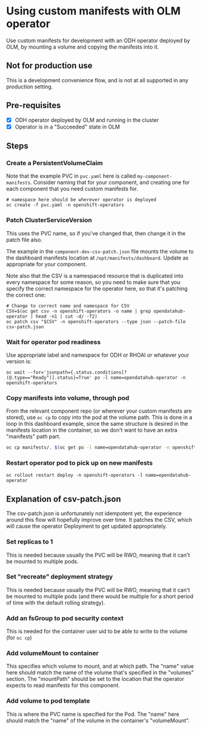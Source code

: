 # Using custom manifests with OLM operator

Use custom manifests for development with an ODH operator deployed by OLM, by mounting a volume and copying the manifests into it.

## Not for production use

This is a development convenience flow, and is not at all supported in any production setting.

## Pre-requisites

- [x] ODH operator deployed by OLM and running in the cluster
- [x] Operator is in a "Succeeded" state in OLM

## Steps

### Create a PersistentVolumeClaim

Note that the example PVC in `pvc.yaml` here is called `my-component-manifests`.
Consider naming that for your component, and creating one for each component that you need custom manifests for.

``` shell
# namespace here should be wherever operator is deployed
oc create -f pvc.yaml -n openshift-operators
```

### Patch ClusterServiceVersion

This uses the PVC name, so if you've changed that, then change it in the patch file also.

The example in the `component-dev-csv-patch.json` file mounts the volume to the dashboard manifests location at `/opt/manifests/dashboard`.
Update as appropriate for your component.

Note also that the CSV is a namespaced resource that is duplicated into every namespace for some reason, so you need to make sure that you specify the correct namespace for the operator here, so that it's patching the correct one:

``` shell
# Change to correct name and namespace for CSV
CSV=$(oc get csv -n openshift-operators -o name | grep opendatahub-operator | head -n1 | cut -d/ -f2)
oc patch csv "$CSV" -n openshift-operators --type json --patch-file csv-patch.json
```

### Wait for operator pod readiness

Use appropriate label and namespace for ODH or RHOAI or whatever your version is:

``` shell
oc wait --for='jsonpath={.status.conditions[?(@.type=="Ready")].status}=True' po -l name=opendatahub-operator -n openshift-operators
```

### Copy manifests into volume, through pod

From the relevant component repo (or wherever your custom manifests are stored), use `oc cp` to copy into the pod at the volume path.
This is done in a loop in this dashboard example, since the same structure is desired in the manifests location in the container, so we don't want to have an extra "manifests" path part.

``` bash
oc cp manifests/. $(oc get po -l name=opendatahub-operator -n openshift-operators -o jsonpath="{.items[0].metadata.namespace}/{.items[0].metadata.name}"):/opt/manifests/dashboard
```

### Restart operator pod to pick up on new manifests

``` shell
oc rollout restart deploy -n openshift-operators -l name=opendatahub-operator
```

## Explanation of csv-patch.json

The csv-patch.json is unfortunately not idempotent yet, the experience around this flow will hopefully improve over time.
It patches the CSV, which will cause the operator Deployment to get updated appropriately.

### Set replicas to 1

This is needed because usually the PVC will be RWO, meaning that it can't be mounted to multiple pods.

### Set "recreate" deployment strategy

This is needed because usually the PVC will be RWO, meaning that it can't be mounted to multiple pods (and there would be multiple for a short period of time with the default rolling strategy).

### Add an fsGroup to pod security context

This is needed for the container user uid to be able to write to the volume (for `oc cp`)

### Add volumeMount to container

This specifies which volume to mount, and at which path.
The "name" value here should match the name of the volume that's specified in the "volumes" section.
The "mountPath" should be set to the location that the operator expects to read manifests for this component.

### Add volume to pod template

This is where the PVC name is specified for the Pod.
The "name" here should match the "name" of the volume in the container's "volumeMount".
